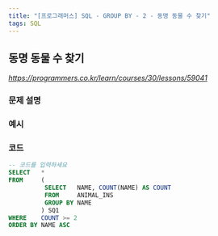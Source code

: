 ```yaml
---
title: "[프로그래머스] SQL - GROUP BY - 2 - 동명 동물 수 찾기"
tags: SQL
---
```


## 동명 동물 수 찾기

*<https://programmers.co.kr/learn/courses/30/lessons/59041>*

### 문제 설명

### 예시

### 코드

``` sql
-- 코드를 입력하세요
SELECT   *
FROM     (
          SELECT   NAME, COUNT(NAME) AS COUNT
          FROM     ANIMAL_INS
          GROUP BY NAME
         ) SQ1
WHERE    COUNT >= 2
ORDER BY NAME ASC
```